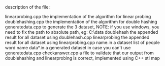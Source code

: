 description of the file:

linearprobing.cpp
    the implementation of the algorithm for linear probing
doublehashing.cpp
    the implementation of the algorithm for double hashing
generatedata.cpp
    to generate the 3 dataset, NOTE: if you use windows, you need to fix the path to absolute path, eg: C:\\data
doublehash
    the appended result for all dataset using doublehash.cpp
linearprobing
    the appended result for all dataset using linearprobing.cpp
name.in
    a dataset list of people word name
data*.in
    a generated dataset in case you can't use generatedata.cpp
checkanswer.cpp
    a file to validate that our output from doublehashing and linearprobing is correct, implemented using C++ stl map
